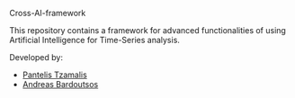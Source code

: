 Cross-AI-framework

This repository contains a framework for advanced functionalities of using 
Artificial Intelligence for Time-Series analysis.

Developed by:
* [Pantelis Tzamalis](https://www.linkedin.com/in/pantelis-tzamalis/)
* [Andreas Bardoutsos](https://www.linkedin.com/in/andreasbardoutsos/)